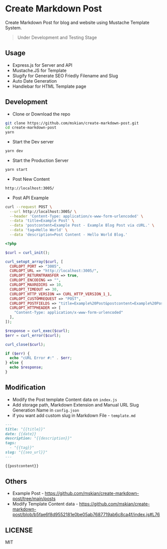 # Create Markdown Post

Create Markdown Post for blog and website using Mustache Template System.

> Under Development and Testing Stage

## Usage

- Express.js for Server and API
- Mustache.JS for Template
- Slugify for Generate SEO Friedly Filename and Slug
- Auto Date Generation
- Handlebar for HTML Template page

## Development

- Clone or Download the repo

```sh
git clone https://github.com/mskian/create-markdown-post.git
cd create-markdown-post
yarn
```

- Start the Dev server

```sh
yarn dev
```

- Start the Production Server

```sh
yarn start
```

- Post New Content

```sh
http://localhost:3005/
```

- Post API Example

```sh
curl --request POST \
  --url http://localhost:3005/ \
  --header 'Content-Type: application/x-www-form-urlencoded' \
  --data 'title=Example Post' \
  --data 'postcontent=Example Post - Example Blog Post via cURL.' \
  --data 'tag=Hello World' \
  --data 'description=Post Content - Hello World Blog.'
```

```php
<?php

$curl = curl_init();

curl_setopt_array($curl, [
  CURLOPT_PORT => "3005",
  CURLOPT_URL => "http://localhost:3005/",
  CURLOPT_RETURNTRANSFER => true,
  CURLOPT_ENCODING => "",
  CURLOPT_MAXREDIRS => 10,
  CURLOPT_TIMEOUT => 30,
  CURLOPT_HTTP_VERSION => CURL_HTTP_VERSION_1_1,
  CURLOPT_CUSTOMREQUEST => "POST",
  CURLOPT_POSTFIELDS => "title=Example%20Post&postcontent=Example%20Post%20-%20Example%20Blog%20Post%20via%20cURL.&tag=Hello%20World&description=Post%20Content%20-%20Hello%20World%20Blog.",
  CURLOPT_HTTPHEADER => [
    "Content-Type: application/x-www-form-urlencoded"
  ],
]);

$response = curl_exec($curl);
$err = curl_error($curl);

curl_close($curl);

if ($err) {
  echo "cURL Error #:" . $err;
} else {
  echo $response;
}
```

## Modification

- Modify the Post template Content data on `index.js`
- Add storage path, Markdown Extension and Manual URL Slug Generation Name in `config.json`
- if you want add custom slug in Markdown File - `template.md`

```md
---
title: "{{title}}"
date: {{date}}
description: "{{description}}"
tags:
  - "{{tag}}"
slug: "{{seo_url}}"
---

{{postcontent}}

```

## Others

- Example Post - <https://github.com/mskian/create-markdown-post/tree/main/posts>
- Modify Template Content data - <https://github.com/mskian/create-markdown-post/blob/b5fae6f8d9552181e0be05ab7687719ab6c8ca4f/index.js#L76>

## LICENSE

MIT
